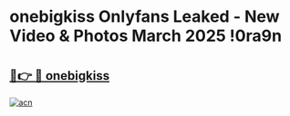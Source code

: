 # onebigkiss Onlyfans Leaked - New Video & Photos March 2025 !0ra9n

# <h2><a href="https://wktuld.iuczelnia.edu.pl?title=onebigkiss&ref=0ra9n">🔗👉 🔴 onebigkiss</a></h2>

[![acn](https://github.com/user-attachments/assets/0f9c940e-d8b0-45ae-aac7-cd30a18b3e1c)](https://wktuld.iuczelnia.edu.pl?title=onebigkiss&ref=0ra9n)


